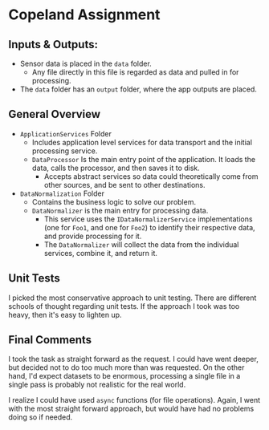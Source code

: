 

# Copeland Assignment

## Inputs & Outputs:
  - Sensor data is placed in the `data` folder.
    - Any file directly in this file is regarded as data and pulled in for processing.
  - The `data` folder has an `output` folder, where the app outputs are placed.

## General Overview
  - `ApplicationServices` Folder
    - Includes application level services for data transport and the initial processing service.
    - `DataProcessor` Is the main entry point of the application.  It loads the data, calls the processor, and then saves it to disk.
      - Accepts abstract services so data could theoretically come from other sources, and be sent to other destinations.
  - `DataNormalization` Folder
    - Contains the business logic to solve our problem.
    - `DataNormalizer` is the main entry for processing data.
      - This service uses the `IDataNormalizerService` implementations (one for `Foo1`, and one for `Foo2`) to identify their respective data, and provide processing for it.
      - The `DataNormalizer` will collect the data from the individual services, combine it, and return it.

## Unit Tests
I picked the most conservative approach to unit testing.  There are different schools of thought regarding unit tests.  If the approach I took was too heavy, then it's easy to lighten up.

## Final Comments
I took the task as straight forward as the request.  I could have went deeper, but decided not to do too much more than was requested.  On the other hand, I'd expect datasets to be enormous, processing a single file in a single pass is probably not realistic for the real world.

I realize I could have used `async` functions (for file operations).  Again, I went with the most straight forward approach, but would have had no problems doing so if needed.

